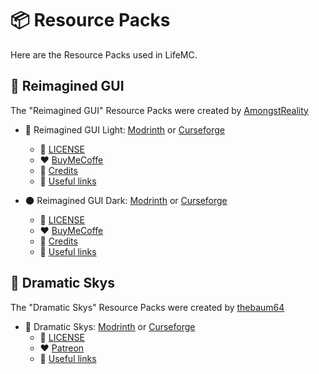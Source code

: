 # 📦 Resource Packs

Here are the Resource Packs used in LifeMC.

## 🎨 Reimagined GUI

The "Reimagined GUI" Resource Packs were created by [AmongstReality](https://www.planetminecraft.com/member/amongstreality/)

- 🌟 Reimagined GUI Light: [Modrinth](https://modrinth.com/resourcepack/reimaginedguilight) or [Curseforge](https://www.curseforge.com/minecraft/texture-packs/reimaginedguilight)
  - 📝 [LICENSE](https://github.com/LifeMC-Studios/LifeMC/blob/main/Resource-Packs/ReimaginedGUI(Light)/LICENSE)
  - ❤️ [BuyMeCoffe](https://www.buymeacoffee.com/amongstreality)
  - 📃 [Credits](https://github.com/LifeMC-Studios/LifeMC/blob/main/Resource-Packs/ReimaginedGUI(Light)/Credits.txt)
  - 🔗 [Useful links](https://github.com/LifeMC-Studios/LifeMC/blob/main/Resource-Packs/ReimaginedGUI(Light)/Links.txt)

- 🌑 Reimagined GUI Dark: [Modrinth](https://modrinth.com/resourcepack/reimaginedguidark) or [Curseforge](https://www.curseforge.com/minecraft/texture-packs/reimaginedguidark)
  - 📝 [LICENSE](https://github.com/LifeMC-Studios/LifeMC/blob/main/Resource-Packs/ReimaginedGUI(Dark)/LICENSE)
  - ❤️ [BuyMeCoffe](https://www.buymeacoffee.com/amongstreality)
  - 📃 [Credits](https://github.com/LifeMC-Studios/LifeMC/blob/main/Resource-Packs/ReimaginedGUI(Dark)/Credits.txt)
  - 🔗 [Useful links](https://github.com/LifeMC-Studios/LifeMC/blob/main/Resource-Packs/ReimaginedGUI(Dark)/Links.txt)
  
## 🎨 Dramatic Skys

The "Dramatic Skys" Resource Packs were created by [thebaum64](https://www.planetminecraft.com/member/thebaum64/)

- 🌟 Dramatic Skys: [Modrinth](https://modrinth.com/resourcepack/dramatic-skys) or [Curseforge](https://www.curseforge.com/minecraft/texture-packs/dramatic-skys)
  - 📝 [LICENSE](https://github.com/LifeMC-Studios/LifeMC/blob/main/Resource-Packs/Dramatic-Skys/LICENSE)
  - ❤️ [Patreon](https://www.patreon.com/thebaum64)
  - 🔗 [Useful links](https://github.com/LifeMC-Studios/LifeMC/blob/main/Resource-Packs/Dramatic-Skys/Links.txt)

